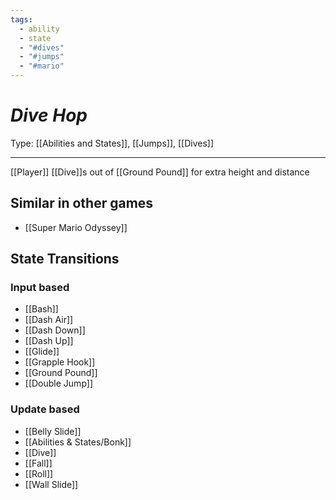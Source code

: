 ```yaml
---
tags:
  - ability
  - state
  - "#dives"
  - "#jumps"
  - "#mario"
---
```

# _Dive Hop_

Type: [[Abilities and States]], [[Jumps]], [[Dives]]

----


[[Player]] [[Dive]]s out of [[Ground Pound]] for extra height and distance


## Similar in other games

* [[Super Mario Odyssey]]


## State Transitions

### Input based

* [[Bash]]
* [[Dash Air]]
* [[Dash Down]]
* [[Dash Up]]
* [[Glide]]
* [[Grapple Hook]]
* [[Ground Pound]]
* [[Double Jump]]

### Update based

* [[Belly Slide]]
* [[Abilities & States/Bonk]]
* [[Dive]]
* [[Fall]]
* [[Roll]]
* [[Wall Slide]]